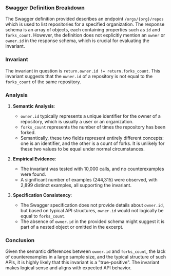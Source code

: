 ### Swagger Definition Breakdown

The Swagger definition provided describes an endpoint `/orgs/{org}/repos` which is used to list repositories for a specified organization. The response schema is an array of objects, each containing properties such as `id` and `forks_count`. However, the definition does not explicitly mention an `owner` or `owner.id` in the response schema, which is crucial for evaluating the invariant.

### Invariant

The invariant in question is `return.owner.id != return.forks_count`. This invariant suggests that the `owner.id` of a repository is not equal to the `forks_count` of the same repository.

### Analysis

1. **Semantic Analysis**: 
   - `owner.id` typically represents a unique identifier for the owner of a repository, which is usually a user or an organization.
   - `forks_count` represents the number of times the repository has been forked.
   - Semantically, these two fields represent entirely different concepts: one is an identifier, and the other is a count of forks. It is unlikely for these two values to be equal under normal circumstances.

2. **Empirical Evidence**:
   - The invariant was tested with 10,000 calls, and no counterexamples were found.
   - A significant number of examples (244,315) were observed, with 2,899 distinct examples, all supporting the invariant.

3. **Specification Consistency**:
   - The Swagger specification does not provide details about `owner.id`, but based on typical API structures, `owner.id` would not logically be equal to `forks_count`.
   - The absence of `owner.id` in the provided schema might suggest it is part of a nested object or omitted in the excerpt.

### Conclusion

Given the semantic differences between `owner.id` and `forks_count`, the lack of counterexamples in a large sample size, and the typical structure of such APIs, it is highly likely that this invariant is a "true-positive". The invariant makes logical sense and aligns with expected API behavior.
